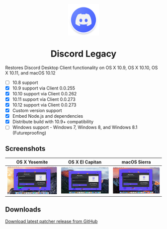 <div align="center">
<img src="./images/Logo.png" width=20% height=20%>
<h1>Discord Legacy</h1>
</div>

Restores Discord Desktop Client functionality on OS X 10.9, OS X 10.10, OS X 10.11, and macOS 10.12
* [ ] 10.8 support
* [x] 10.9 support via Client 0.0.255
* [x] 10.10 support via Client 0.0.262
* [x] 10.11 support via Client 0.0.273
* [x] 10.12 support via Client 0.0.273
* [x] Custom version support
* [x] Embed Node.js and dependencies
* [x] Distribute build with 10.9+ compatibility
* [ ] Windows support - Windows 7, Windows 8, and Windows 8.1 (Futureproofing)

## Screenshots
| OS X Yosemite | OS X El Capitan | macOS Sierra |
| ------------- | --------------- | ------------ |
| <img width="300" src="./images/Yosemite.png"> | <img width="300" src="./images/ElCapitan.png"> | <img width="300" src="./images/Sierra.png"> |

## Downloads
[Download latest patcher release from GitHub](https://github.com/Jazzzny/Discord-Legacy-Patcher/releases/latest
)
